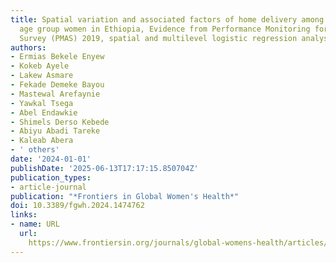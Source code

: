 ```yaml
---
title: Spatial variation and associated factors of home delivery among reproductive
  age group women in Ethiopia, Evidence from Performance Monitoring for Action Ethiopia
  Survey (PMAS) 2019, spatial and multilevel logistic regression analysis
authors:
- Ermias Bekele Enyew
- Kokeb Ayele
- Lakew Asmare
- Fekade Demeke Bayou
- Mastewal Arefaynie
- Yawkal Tsega
- Abel Endawkie
- Shimels Derso Kebede
- Abiyu Abadi Tareke
- Kaleab Abera
- ' others'
date: '2024-01-01'
publishDate: '2025-06-13T17:17:15.850704Z'
publication_types:
- article-journal
publication: "*Frontiers in Global Women's Health*"
doi: 10.3389/fgwh.2024.1474762
links:
- name: URL
  url: 
    https://www.frontiersin.org/journals/global-womens-health/articles/10.3389/fgwh.2024.1474762
---
```

